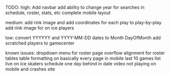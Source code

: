 TODO:
high:
Add navbar 
add ability to change year for searches in schedule, roster, stats, etc
complete mobile layout

medium:
add rink image and add coordinates for each play to play-by-play
add rink image for on ice players

low:
convert YYYYYY and YYYY-MM-DD dates to Month DayOfMonth
add scratched players to gamecenter 

known issues:
dropdown menu for roster page overflow
alignment for roster tables
table formatting on basically every page in mobile
last 10 games list 
live on ice skaters
schedule one day behind in date
video not playing on mobile and crashes site